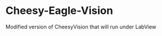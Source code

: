 Cheesy-Eagle-Vision
===================

Modified version of CheesyVision that will run under LabView
